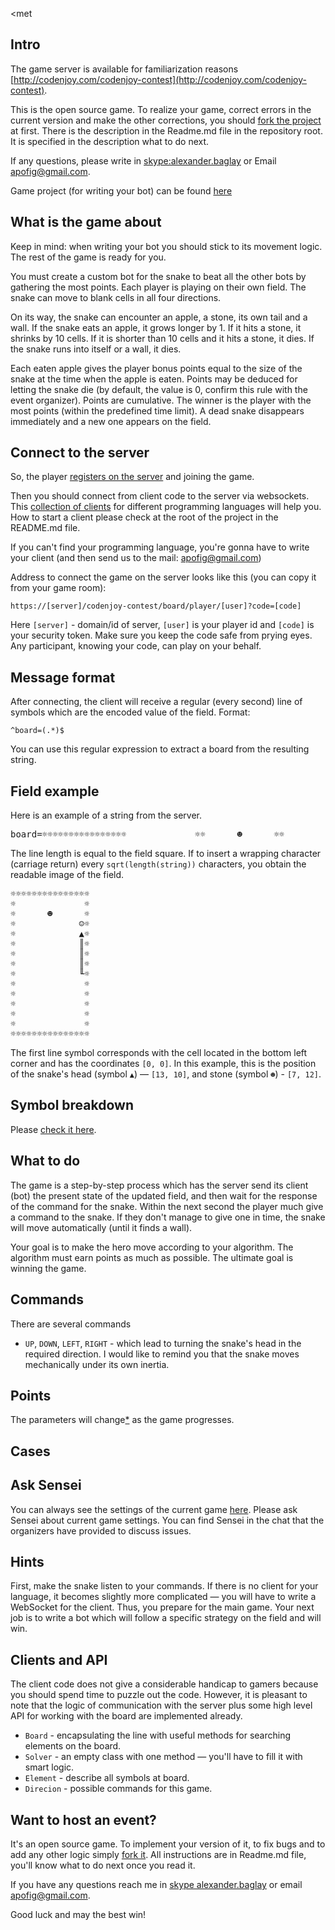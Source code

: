 ﻿<met<meta charset="UTF-8">

## Intro

The game server is available for familiarization reasons
[http://codenjoy.com/codenjoy-contest](http://codenjoy.com/codenjoy-contest).

This is the open source game. To realize your game, correct errors in the current
version and make the other corrections, you should
[fork the project](https://github.com/codenjoyme/codenjoy) at first.
There is the description in the Readme.md file in the repository root.
It is specified in the description what to do next.

If any questions, please write in [skype:alexander.baglay](skype:alexander.baglay)
or Email [apofig@gmail.com](mailto:apofig@gmail.com).

Game project (for writing your bot) can be
found [here](https://github.com/codenjoyme/codenjoy-clients.git)

## What is the game about

Keep in mind: when writing your bot you should stick to its movement logic.
The rest of the game is ready for you.

You must create a custom bot for the snake to beat all the other bots
by gathering the most points. Each player is playing on their own field. The snake can move
to blank cells in all four directions.

On its way, the snake can encounter an apple, a stone, its own tail and a wall.
If the snake eats an apple, it grows longer by 1. If it hits a stone,                            it shrinks by 10 cells. If it is shorter than 10 cells and it hits a stone, it dies.
If the snake runs into itself or a wall, it dies.

Each eaten apple gives the player bonus points 
equal to the size of the snake at the time when the apple is eaten. 
Points may be deduced for letting the snake die (by default, the value is 0, confirm this rule with the event organizer).
Points are cumulative. The winner is the player with the most points (within the predefined
time limit). A dead snake disappears immediately and a new one appears on the field.

## Connect to the server

So, the player [registers on the server](../../../register?gameName=snake)
and joining the game.

Then you should connect from client code to the server via websockets.
This [collection of clients](https://github.com/codenjoyme/codenjoy-clients.git)
for different programming languages will help you. How to start a
client please check at the root of the project in the README.md file.

If you can't find your programming language, you're gonna
have to write your client (and then send us to the mail:
[apofig@gmail.com](mailto:apofig@gmail.com))

Address to connect the game on the server looks like this (you can
copy it from your game room):

`https://[server]/codenjoy-contest/board/player/[user]?code=[code]`

Here `[server]` - domain/id of server, `[user]` is your player id
and `[code]` is your security token. Make sure you keep the code
safe from prying eyes. Any participant, knowing your code, can
play on your behalf.

## Message format

After connecting, the client will receive a regular (every second) line
of symbols which are the encoded value of the field. Format:

`^board=(.*)$`

You can use this regular expression to extract a board from
the resulting string.

## Field example

Here is an example of a string from the server.

<pre>board=☼☼☼☼☼☼☼☼☼☼☼☼☼☼☼☼             ☼☼      ☻      ☼☼            ☺☼☼            ▲☼☼            ║☼☼            ║☼☼            ║☼☼            ╙☼☼             ☼☼             ☼☼             ☼☼             ☼☼             ☼☼☼☼☼☼☼☼☼☼☼☼☼☼☼☼</pre>

The line length is equal to the field square. If to insert a wrapping
character (carriage return) every `sqrt(length(string))` characters,
you obtain the readable image of the field.

<pre>☼☼☼☼☼☼☼☼☼☼☼☼☼☼☼
☼             ☼
☼      ☻      ☼
☼            ☺☼
☼            ▲☼
☼            ║☼
☼            ║☼
☼            ║☼
☼            ╙☼
☼             ☼
☼             ☼
☼             ☼
☼             ☼
☼             ☼
☼☼☼☼☼☼☼☼☼☼☼☼☼☼☼</pre>

The first line symbol corresponds with the cell located in the bottom 
left corner and has the coordinates `[0, 0]`. In this example, this is 
the position of the snake's head
(symbol `▲`) — `[13, 10]`, and stone (symbol `☻`) - `[7, 12]`.

## Symbol breakdown

Please [check it here](elements.md).

## What to do

The game is a step-by-step process which has the server send its client (bot)
the present state of the updated field, and then wait for the response 
of the command for the snake. Within the next second the player much 
give a command to the snake. If they don't manage to give one in time, 
the snake will move automatically (until it finds a wall).

Your goal is to make the hero move according to your algorithm. The
algorithm must earn points as much as possible. The ultimate goal is
winning the game.

## Commands

There are several commands
* `UP`, `DOWN`, `LEFT`, `RIGHT` - which lead to turning 
  the snake's head in the required direction. I would like to remind you 
  that the snake moves mechanically under its own inertia.

## Points

The parameters will change[*](index-md.md#ask) as the game progresses.

## Cases

## <a id="ask"></a> Ask Sensei

You can always see the settings of the current game
[here](/codenjoy-contest/rest/settings/player).
Please ask Sensei about current game settings. You can find Sensei in
the chat that the organizers have provided to discuss issues.

## Hints

First, make the snake listen to your commands. If there is no client for 
your language, it becomes slightly more complicated — you will have to 
write a WebSocket for the client. Thus, you prepare for the main game. 
Your next job is to write a bot which will follow a specific strategy on 
the field and will win.

## Clients and API

The client code does not give a considerable handicap to gamers because
you should spend time to puzzle out the code. However, it is pleasant
to note that the logic of communication with the server plus some high
level API for working with the board are implemented already.
* `Board` - encapsulating the line with useful methods for searching
  elements on the board.
* `Solver` - an empty class with one method — you'll have to
  fill it with smart logic.
* `Element` - describe all symbols at board.
* `Direcion` - possible commands for this game.

## Want to host an event?

It's an open source game. To implement your version of it,
to fix bugs and to add any other logic simply
[fork it](https://github.com/codenjoyme/codenjoy.git).
All instructions are in Readme.md file, you'll know what to do next once you read it.

If you have any questions reach me in [skype alexander.baglay](skype:alexander.baglay)
or email [apofig@gmail.com](mailto:apofig@gmail.com).

Good luck and may the best win!